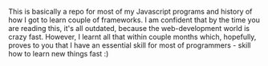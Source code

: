 This is basically a repo for most of my Javascript programs and history of how I got to learn couple of frameworks. 
I am confident that by the time you are reading this, it's all outdated, because the web-development world is crazy fast. 
However, I learnt all that within couple months which, hopefully, proves to you that I have an essential skill for most
of programmers - skill how to learn new things fast :) 

